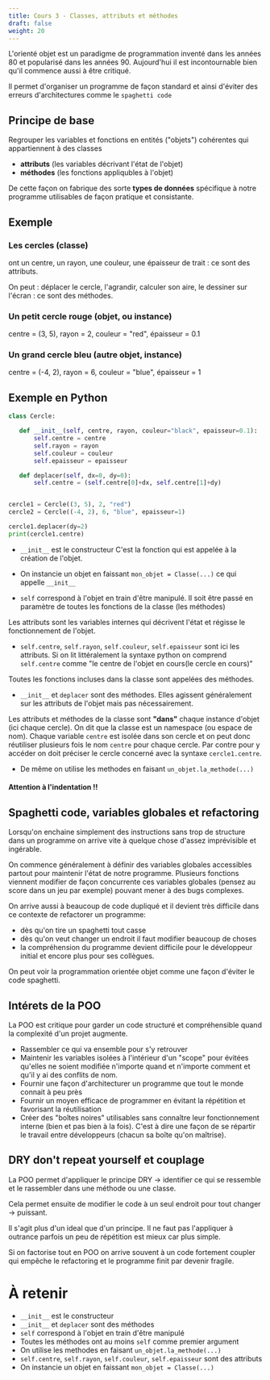 ```yaml
---
title: Cours 3 - Classes, attributs et méthodes
draft: false
weight: 20
---
```



L'orienté objet est un paradigme de programmation inventé dans les années 80 et popularisé dans les années 90. Aujourd'hui il est incontournable bien qu'il commence aussi à être critiqué.

Il permet d'organiser un programme de façon standard et ainsi d'éviter des erreurs d'architectures comme le `spaghetti code`

## Principe de base

Regrouper les variables et fonctions en entités ("objets") cohérentes qui appartiennent à des classes
   - **attributs** (les variables décrivant l'état de l'objet)
   - **méthodes** (les fonctions appliqubles à l'objet)

De cette façon on fabrique des sorte **types de données** spécifique à notre programme utilisables de façon pratique et consistante.

## Exemple

### **Les cercles** (classe)

ont un centre, un rayon, une couleur, une épaisseur de trait : ce sont des attributs.

On peut : déplacer le cercle, l'agrandir, calculer son aire, le dessiner sur l'écran  : ce sont des méthodes.

### **Un petit cercle rouge** (objet, ou instance)

centre = (3, 5), rayon = 2, couleur = "red", épaisseur = 0.1

### **Un grand cercle bleu** (autre objet, instance)

centre = (-4, 2), rayon = 6, couleur = "blue", épaisseur = 1


## Exemple en Python

```python
class Cercle:

   def __init__(self, centre, rayon, couleur="black", epaisseur=0.1):
       self.centre = centre
       self.rayon = rayon
       self.couleur = couleur
       self.epaisseur = epaisseur

   def deplacer(self, dx=0, dy=0):
       self.centre = (self.centre[0]+dx, self.centre[1]+dy)


cercle1 = Cercle((3, 5), 2, "red")
cercle2 = Cercle((-4, 2), 6, "blue", epaisseur=1)

cercle1.deplacer(dy=2)
print(cercle1.centre)
```

- `__init__` est le constructeur C'est la fonction qui est appelée à la création de l'objet.

- On instancie un objet en faissant `mon_objet = Classe(...)` ce qui appelle `__init__`


- `self` correspond à l'objet en train d'être manipulé. Il soit être passé en paramètre de toutes les fonctions de la classe (les méthodes)

Les attributs sont les variables internes qui décrivent l'état et régisse le fonctionnement de l'objet.

- `self.centre`, `self.rayon`, `self.couleur`, `self.epaisseur` sont ici les attributs. Si on lit littéralement la syntaxe python on comprend `self.centre` comme "le centre de l'objet en cours(le cercle en cours)"

Toutes les fonctions incluses dans la classe sont appelées des méthodes.

- `__init__` et `deplacer` sont des méthodes. Elles agissent généralement sur les attributs de l'objet mais pas nécessairement.

Les attributs et méthodes de la classe sont **"dans"** chaque instance d'objet (ici chaque cercle). On dit que la classe est un namespace (ou espace de nom). Chaque variable `centre` est isolée dans son cercle et on peut donc réutiliser plusieurs fois le nom `centre` pour chaque cercle. Par contre pour y accéder on doit préciser le cercle concerné avec la syntaxe `cercle1.centre`.

- De même on utilise les methodes en faisant `un_objet.la_methode(...)`

#### Attention à l'indentation !!


## Spaghetti code, variables globales et refactoring

Lorsqu'on enchaine simplement des instructions sans trop de structure dans un programme on arrive vite à quelque chose d'assez imprévisible et ingérable.

On commence généralement à définir des variables globales accessibles partout pour maintenir l'état de notre programme. Plusieurs fonctions viennent modifier de façon concurrente ces variables globales (pensez au score dans un jeu par exemple) pouvant mener à des bugs complexes.

On arrive aussi à beaucoup de code dupliqué et il devient très difficile dans ce contexte de refactorer un programme:
- dès qu'on tire un spaghetti tout casse
- dès qu'on veut changer un endroit il faut modifier beaucoup de choses
- la compréhension du programme devient difficile pour le développeur initial et encore plus pour ses collègues.

On peut voir la programmation orientée objet comme une façon d'éviter le code spaghetti.

## Intérets de la POO

La POO est critique pour garder un code structuré et compréhensible quand la complexité d'un projet augmente.

- Rassembler ce qui va ensemble pour s'y retrouver
- Maintenir les variables isolées à l'intérieur d'un "scope" pour évitées qu'elles ne soient modifiée n'importe quand et n'importe comment et qu'il y ai des conflits de nom.
- Fournir une façon d'architecturer un programme que tout le monde connait à peu près
- Fournir un moyen efficace de programmer en évitant la répétition et favorisant la réutilisation
- Créer des "boîtes noires" utilisables sans connaître leur fonctionnement interne (bien et pas bien à la fois). C'est à dire une façon de se répartir le travail entre développeurs (chacun sa boîte qu'on maîtrise).


## DRY don't repeat yourself et couplage

La POO permet d'appliquer le principe DRY -> identifier ce qui se ressemble et le rassembler dans une méthode ou une classe.

Cela permet ensuite de modifier le code à un seul endroit pour tout changer -> puissant.

Il s'agit plus d'un ideal que d'un principe. Il ne faut pas l'appliquer à outrance parfois un peu de répétition est mieux car plus simple.

Si on factorise tout en POO on arrive souvent à un code fortement coupler qui empêche le refactoring et le programme finit par devenir fragile.

# À retenir

- `__init__` est le constructeur
- `__init__` et `deplacer` sont des méthodes
- `self` correspond à l'objet en train d'être manipulé
- Toutes les méthodes ont au moins `self` comme premier argument
- On utilise les methodes en faisant `un_objet.la_methode(...)`
- `self.centre`, `self.rayon`, `self.couleur`, `self.epaisseur` sont des attributs
- On instancie un objet en faissant `mon_objet = Classe(...)`
